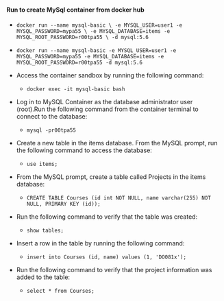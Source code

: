 #### Run to create MySql container from docker hub
- `docker run --name mysql-basic \
    -e MYSQL_USER=user1 -e MYSQL_PASSWORD=mypa55 \
    -e MYSQL_DATABASE=items -e MYSQL_ROOT_PASSWORD=r00tpa55 \
    -d mysql:5.6`

- `docker run --name mysql-basic -e MYSQL_USER=user1 -e MYSQL_PASSWORD=mypa55 -e MYSQL_DATABASE=items -e MYSQL_ROOT_PASSWORD=r00tpa55 -d mysql:5.6`

- Access the container sandbox by running the following command:
	- `docker exec -it mysql-basic bash`

- Log in to MySQL Container as the database administrator user (root).Run the following command from the container terminal to connect to the database:
	- `mysql -pr00tpa55`
- Create a new table in the items database. From the MySQL prompt, run the following command to access the database:
	- `use items;`
- From the MySQL prompt, create a table called Projects in the items database:
	- `CREATE TABLE Courses (id int NOT NULL, name varchar(255) NOT NULL, PRIMARY KEY (id));`
- Run the following command to verify that the table was created:
	- `show tables;`
- Insert a row in the table by running the following command:
	- `insert into Courses (id, name) values (1, 'DO081x');`
- Run the following command to verify that the project information was added to the table:
	- `select * from Courses;`